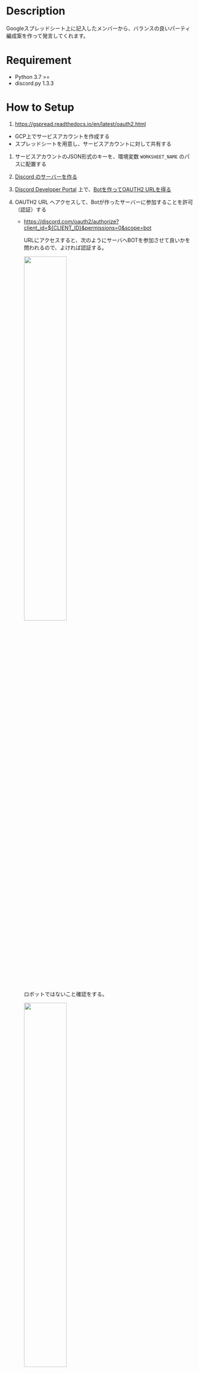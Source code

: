 # Description

Googleスプレッドシート上に記入したメンバーから、バランスの良いパーティ編成案を作って発言してくれます。

# Requirement

* Python 3.7 >=
* discord.py 1.3.3

# How to Setup

1. https://gspread.readthedocs.io/en/latest/oauth2.html
  * GCP上でサービスアカウントを作成する
  * スプレッドシートを用意し、サービスアカウントに対して共有する
1. サービスアカウントのJSON形式のキーを、環境変数 `WORKSHEET_NAME` のパスに配置する
1. [Discord のサーバーを作る](https://support.discord.com/hc/ja/articles/204849977-%E3%82%B5%E3%83%BC%E3%83%90%E3%83%BC%E3%81%AE%E4%BD%9C%E6%88%90%E3%81%AE%E4%BB%95%E6%96%B9)
1. [Discord Developer Portal](https://discord.com/developers/applications) 上で、[Botを作ってOAUTH2 URLを得る](https://qiita.com/PinappleHunter/items/af4ccdbb04727437477f)
1. OAUTH2 URL へアクセスして、Botが作ったサーバーに参加することを許可（認証）する
   * https://discord.com/oauth2/authorize?client_id=${CLIENT_ID}&permissions=0&scope=bot

      URLにアクセスすると、次のようにサーバへBOTを参加させて良いかを問われるので、よければ認証する。

      <img src="https://qiita-image-store.s3.ap-northeast-1.amazonaws.com/0/157638/2b006f68-d8b2-8eb5-81c6-aaa4c6af59cd.jpeg" width=50%>

      ロボットではないこと確認をする。

      <img src="https://qiita-image-store.s3.ap-northeast-1.amazonaws.com/0/157638/a5e18cbc-14d4-12d5-fdd5-830635c385e1.jpeg" width=50%>

      認証完了。これでサーバにBOTが参加してくる。

      <img src="https://qiita-image-store.s3.ap-northeast-1.amazonaws.com/0/157638/75b28f89-6090-eca4-0d03-7499aed19590.jpeg" width=50%>

      サーバにBOTが入った事確認をする。

      <img src="https://qiita-image-store.s3.ap-northeast-1.amazonaws.com/0/157638/7bafcd0c-9d00-2b49-2122-583afe83542d.jpeg">

1. `docker-compose.yml` の `DISCORD_BOT_TOKEN` 環境変数 にBotのトークンを指定する
1. `docker-copose up -d` する

# Reference

[こちら](https://github.com/Rabbit-from-hat/make-team) のフォークを参考にさせていただきました。

